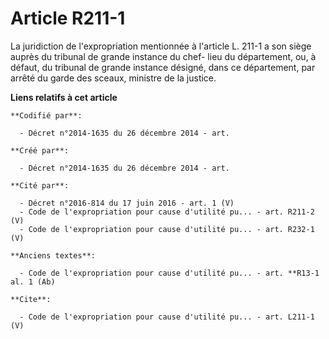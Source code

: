 # Article R211-1

La juridiction de l'expropriation mentionnée à l'article L. 211-1 a son siège auprès du tribunal de grande instance du chef-
lieu du département, ou, à défaut, du tribunal de grande instance désigné, dans ce département, par arrêté du garde des
sceaux, ministre de la justice.

**Liens relatifs à cet article**

	**Codifié par**:

	  - Décret n°2014-1635 du 26 décembre 2014 - art.

	**Créé par**:

	  - Décret n°2014-1635 du 26 décembre 2014 - art.

	**Cité par**:

	  - Décret n°2016-814 du 17 juin 2016 - art. 1 (V)
	  - Code de l'expropriation pour cause d'utilité pu... - art. R211-2 (V)
	  - Code de l'expropriation pour cause d'utilité pu... - art. R232-1 (V)

	**Anciens textes**:

	  - Code de l'expropriation pour cause d'utilité pu... - art. **R13-1 al. 1 (Ab)

	**Cite**:

	  - Code de l'expropriation pour cause d'utilité pu... - art. L211-1 (V)
